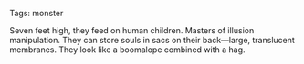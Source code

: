 Tags: monster

Seven feet high, they feed on human children. Masters of illusion manipulation. They can store souls in sacs on their back—large, translucent membranes. They look like a boomalope combined with a hag.